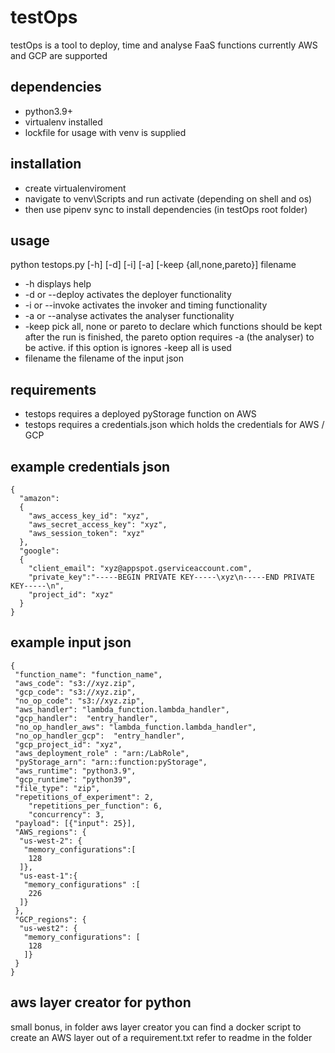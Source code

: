 # testOps

testOps is a tool to deploy, time and analyse FaaS functions
currently AWS and GCP are supported

## dependencies

- python3.9+
- virtualenv installed
- lockfile for usage with venv is supplied

## installation

- create virtualenviroment
- navigate to venv\Scripts and run activate (depending on shell and os)
- then use pipenv sync to install dependencies (in testOps root folder)

## usage

python testops.py [-h] [-d] [-i] [-a] [-keep {all,none,pareto}]  filename

- -h displays help
- -d or --deploy activates the deployer functionality
- -i or --invoke activates the invoker and timing functionality
- -a or --analyse activates the analyser functionality
- -keep pick all, none or pareto to declare which functions should be kept after the run is finished, the pareto option requires -a (the analyser) to be active. if this option is ignores -keep all is used
- filename the filename of the input json

## requirements

- testops requires a deployed pyStorage function on AWS
- testops requires a credentials.json which holds the credentials for AWS / GCP

## example credentials json

```
{  
  "amazon":  
  {  
    "aws_access_key_id": "xyz",  
    "aws_secret_access_key": "xyz",  
    "aws_session_token": "xyz"  
  },  
  "google":  
  {  
    "client_email": "xyz@appspot.gserviceaccount.com",  
    "private_key":"-----BEGIN PRIVATE KEY-----\xyz\n-----END PRIVATE KEY-----\n",  
    "project_id": "xyz"  
  }  
}
```

## example input json

```
{  
 "function_name": "function_name",  
 "aws_code": "s3://xyz.zip",  
 "gcp_code": "s3://xyz.zip",  
 "no_op_code": "s3://xyz.zip",  
 "aws_handler": "lambda_function.lambda_handler",  
 "gcp_handler":  "entry_handler",  
 "no_op_handler_aws": "lambda_function.lambda_handler",  
 "no_op_handler_gcp":  "entry_handler",  
 "gcp_project_id": "xyz",    
 "aws_deployment_role" : "arn:/LabRole",  
 "pyStorage_arn": "arn::function:pyStorage",  
 "aws_runtime": "python3.9",  
 "gcp_runtime": "python39",  
 "file_type": "zip",  
 "repetitions_of_experiment": 2,  
    "repetitions_per_function": 6,  
    "concurrency": 3,  
 "payload": [{"input": 25}],  
 "AWS_regions": {  
  "us-west-2": {  
   "memory_configurations":[  
    128  
  ]},  
  "us-east-1":{  
   "memory_configurations" :[  
    226  
  ]}
 },
 "GCP_regions": {  
  "us-west2": {  
   "memory_configurations": [  
    128  
   ]}  
 }
}
```

## aws layer creator for python

small bonus, in folder aws layer creator you can find a docker script to create an AWS layer out of a requirement.txt
refer to readme in the folder
